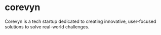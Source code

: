 # corevyn
Corevyn is a tech startup dedicated to creating innovative, user-focused solutions to solve real-world challenges.
